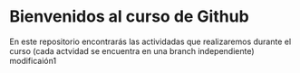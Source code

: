 # Bienvenidos al curso de Github
En este repositorio encontrarás las actividadas que realizaremos durante el curso (cada actvidad se encuentra en una branch independiente)
modificaión1